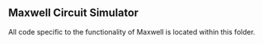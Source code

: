 ## Maxwell Circuit Simulator

All code specific to the functionality of Maxwell is located within this folder.